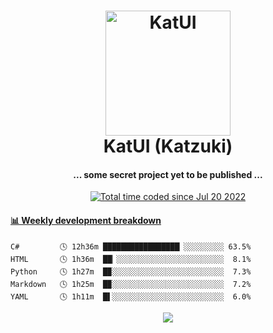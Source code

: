 <h1 align="center">
  <img src="https://kokecacao.me/static/img/katzuki.png" alt="KatUI" width="200">
  <br>KatUI (Katzuki)<br>
</h1>

<h4 align="center">... some secret project yet to be published ...</h4>

<p align="center">
  <a href="https://wakatime.com/@5d39136d-911d-4ceb-9dae-178d9dbef0cd"><img src="https://wakatime.com/badge/user/5d39136d-911d-4ceb-9dae-178d9dbef0cd.svg" alt="Total time coded since Jul 20 2022" /></a>
</p>

<!-- waka-box start -->
#### <a href="https://gist.github.com/5db7183a9e07f1193716cb2b94e5d0e1" target="_blank">📊 Weekly development breakdown</a>
```text
C#         🕓 12h36m █████████████████▏░░░░░░░░░ 63.5%
HTML       🕓 1h36m  ██▏░░░░░░░░░░░░░░░░░░░░░░░░  8.1%
Python     🕓 1h27m  █▉░░░░░░░░░░░░░░░░░░░░░░░░░  7.3%
Markdown   🕓 1h25m  █▉░░░░░░░░░░░░░░░░░░░░░░░░░  7.2%
YAML       🕓 1h11m  █▌░░░░░░░░░░░░░░░░░░░░░░░░░  6.0%
```
<!-- Powered by https://github.com/YouEclipse/waka-box-go . -->
<!-- waka-box end -->

<p align="center">
  <img src="https://count.getloli.com/get/@:koke_cacao?theme=rule34">
</p>
